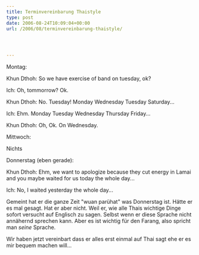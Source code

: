 ```yaml
---
title: Terminvereinbarung Thaistyle
type: post
date: 2006-08-24T10:09:04+00:00
url: /2006/08/terminvereinbarung-thaistyle/




---
```

Montag:

Khun Dthoh: So we have exercise of band on tuesday, ok?

Ich: Oh, tommorrow? Ok.

Khun Dthoh: No. Tuesday! Monday Wednesday Tuesday Saturday...

Ich: Ehm. Monday Tuesday Wednesday Thursday Friday...

Khun Dthoh: Oh, Ok. On Wednesday.

Mittwoch:

Nichts

Donnerstag (eben gerade):

Khun Dthoh: Ehm, we want to apologize because they cut energy in Lamai and you maybe waited for us today the whole day...

Ich: No, I waited yesterday the whole day...

Gemeint hat er die ganze Zeit "wuan parühat" was Donnerstag ist. Hätte er es mal gesagt. Hat er aber nicht. Weil er, wie alle Thais wichtige Dinge sofort versucht auf Englisch zu sagen. Selbst wenn er diese Sprache nicht annähernd sprechen kann. Aber es ist wichtig für den Farang, also spricht man _seine_ Sprache.

Wir haben jetzt vereinbart dass er alles erst einmal auf Thai sagt ehe er es mir bequem machen will...
